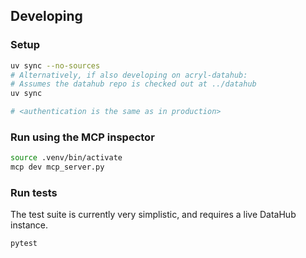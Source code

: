 ## Developing

### Setup

```bash
uv sync --no-sources
# Alternatively, if also developing on acryl-datahub:
# Assumes the datahub repo is checked out at ../datahub
uv sync

# <authentication is the same as in production>
```

### Run using the MCP inspector

```bash
source .venv/bin/activate
mcp dev mcp_server.py
```

### Run tests

The test suite is currently very simplistic, and requires a live DataHub instance.

```bash
pytest
```
